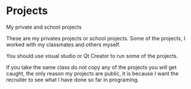 # Projects
My private and school projects

These are my privates projects or school projects. Some of the projects, I worked with my classmates and others myself.

You should use visual studio or Qt Creator to run some of the projects.














If you take the same class do not copy any of the projects you will get caught, the only reason my projects are public, it is because I want the recruiter to see what I have done so far in programing.
